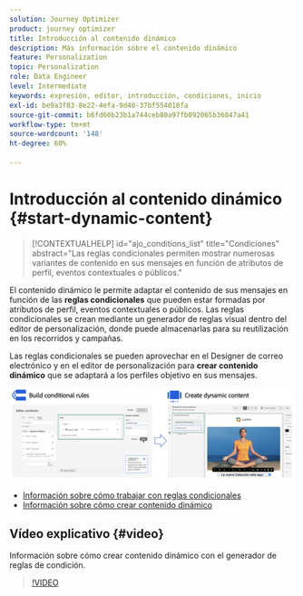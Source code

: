 ```yaml
---
solution: Journey Optimizer
product: journey optimizer
title: Introducción al contenido dinámico
description: Más información sobre el contenido dinámico
feature: Personalization
topic: Personalization
role: Data Engineer
level: Intermediate
keywords: expresión, editor, introducción, condiciones, inicio
exl-id: be9a3f83-8e22-4efa-9d48-37bf554018fa
source-git-commit: b6fd60b23b1a744ceb80a97fb092065b36847a41
workflow-type: tm+mt
source-wordcount: '148'
ht-degree: 60%

---
```


# Introducción al contenido dinámico {#start-dynamic-content}

>[!CONTEXTUALHELP]
>id="ajo_conditions_list"
>title="Condiciones"
>abstract="Las reglas condicionales permiten mostrar numerosas variantes de contenido en sus mensajes en función de atributos de perfil, eventos contextuales o públicos."

El contenido dinámico le permite adaptar el contenido de sus mensajes en función de las **reglas condicionales** que pueden estar formadas por atributos de perfil, eventos contextuales o públicos. Las reglas condicionales se crean mediante un generador de reglas visual dentro del editor de personalización, donde puede almacenarlas para su reutilización en los recorridos y campañas.

Las reglas condicionales se pueden aprovechar en el Designer de correo electrónico y en el editor de personalización para **crear contenido dinámico** que se adaptará a los perfiles objetivo en sus mensajes.

![](assets/conditions-overview.png)

* [Información sobre cómo trabajar con reglas condicionales](create-conditions.md)
* [Información sobre cómo crear contenido dinámico](dynamic-content.md)

## Vídeo explicativo {#video}

Información sobre cómo crear contenido dinámico con el generador de reglas de condición.

>[!VIDEO](https://video.tv.adobe.com/v/3413670?quality=12&captions=spa)
